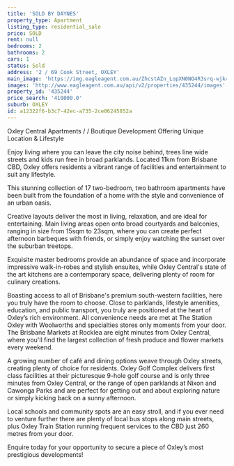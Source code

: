 ```yaml
---
title: 'SOLD BY DAYNES'
property_type: Apartment
listing_type: residential_sale
price: SOLD
rent: null
bedrooms: 2
bathrooms: 2
cars: 1
status: Sold
address: '2 / 69 Cook Street, OXLEY'
main_image: 'https://img.eagleagent.com.au/ZhcstAZn_LopXN0NO4R3srq-wjk=/1280x854/smart/https://s3-us-west-2.amazonaws.com/eagleagent-orig/images/6822155/130469038-image-M.jpg'
images: 'http://www.eagleagent.com.au/api/v2/properties/435244/images'
property_id: '435244'
price_search: '410000.0'
suburb: OXLEY
id: a12322f6-b3c7-42ec-a735-2ce06245852a
---
```

Oxley Central Apartments / / Boutique Development Offering Unique Location & Lifestyle

Enjoy living where you can leave the city noise behind, trees line wide streets and kids run free in broad parklands. Located 11km from Brisbane CBD, Oxley offers residents a vibrant range of facilities and entertainment to suit any lifestyle.

This stunning collection of 17 two-bedroom, two bathroom apartments have been built from the foundation of a home with the style and convenience of an urban oasis.

Creative layouts deliver the most in living, relaxation, and are ideal for entertaining. Main living areas open onto broad courtyards and balconies, ranging in size from 15sqm to 23sqm, where you can create perfect afternoon barbeques with friends, or simply enjoy watching the sunset over the suburban treetops.

Exquisite master bedrooms provide an abundance of space and incorporate impressive walk-in-robes and stylish ensuites, while Oxley Central's state of the art kitchens are a contemporary space, delivering plenty of room for culinary creations.

Boasting access to all of Brisbane's premium south-western facilities, here you truly have the room to choose. Close to parklands, lifestyle amenities, education, and public transport, you truly are positioned at the heart of Oxley’s rich environment. All convenience needs are met at The Station Oxley with Woolworths and specialties stores only moments from your door. The Brisbane Markets at Rocklea are eight minutes from Oxley Central, where you'll find the largest collection of fresh produce and flower markets every weekend.

A growing number of café and dining options weave through Oxley streets, creating plenty of choice for residents. Oxley Golf Complex delivers first class facilities at their picturesque 9-hole golf course and is only three minutes from Oxley Central, or the range of open parklands at Nixon and Cawonga Parks and are perfect for getting out and about exploring nature or simply kicking back on a sunny afternoon.

Local schools and community spots are an easy stroll, and if you ever need to venture further there are plenty of local bus stops along main streets, plus Oxley Train Station running frequent services to the CBD just 260 metres from your door.

Enquire today for your opportunity to secure a piece of Oxley’s most prestigious developments!
